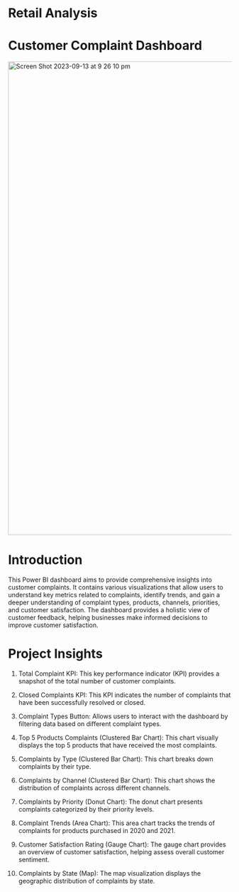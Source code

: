 # Retail Analysis

# Customer Complaint Dashboard

<img width="1064" alt="Screen Shot 2023-09-13 at 9 26 10 pm" src="https://github.com/amalseby/Retail_Analysis_Using-PowerBi/assets/60167060/37ff9827-7106-4d06-8b0c-02f9f7346e76">

# Introduction

 This Power BI dashboard aims to provide comprehensive insights into customer complaints. 
 It contains various visualizations that allow users to understand key metrics related to complaints, identify trends, 
 and gain a deeper understanding of complaint types, products, channels, priorities, and customer satisfaction. 
 The dashboard provides a holistic view of customer feedback, helping businesses make informed decisions to improve customer satisfaction.

 # Project Insights

1) Total Complaint KPI: This key performance indicator (KPI) provides a snapshot of the total number of customer complaints.

2) Closed Complaints KPI: This KPI indicates the number of complaints that have been successfully resolved or closed.

3) Complaint Types Button: Allows users to interact with the dashboard by filtering data based on different complaint types.

4) Top 5 Products Complaints (Clustered Bar Chart): This chart visually displays the top 5 products that have received the most complaints.

5) Complaints by Type (Clustered Bar Chart): This chart breaks down complaints by their type.

6) Complaints by Channel (Clustered Bar Chart): This chart shows the distribution of complaints across different channels.

7) Complaints by Priority (Donut Chart): The donut chart presents complaints categorized by their priority levels.

8) Complaint Trends (Area Chart): This area chart tracks the trends of complaints for products purchased in 2020 and 2021.

9) Customer Satisfaction Rating (Gauge Chart): The gauge chart provides an overview of customer satisfaction, helping assess overall customer sentiment.

10) Complaints by State (Map): The map visualization displays the geographic distribution of complaints by state.
